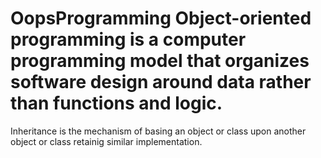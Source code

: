 # OopsProgramming Object-oriented programming is a computer programming model that organizes software design around data rather than functions and logic.
Inheritance is the mechanism of basing an object or class upon another object or class retainig similar implementation.
